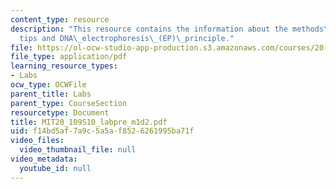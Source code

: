 ```yaml
---
content_type: resource
description: "This resource contains the information about the methods\_section\_\
  tips and DNA\_electrophoresis\_(EP)\_principle."
file: https://ol-ocw-studio-app-production.s3.amazonaws.com/courses/20-109-laboratory-fundamentals-in-biological-engineering-spring-2010/f14bd5af7a9c5a5af8526261995ba71f_MIT20_109S10_labpre_m1d2.pdf
file_type: application/pdf
learning_resource_types:
- Labs
ocw_type: OCWFile
parent_title: Labs
parent_type: CourseSection
resourcetype: Document
title: MIT20_109S10_labpre_m1d2.pdf
uid: f14bd5af-7a9c-5a5a-f852-6261995ba71f
video_files:
  video_thumbnail_file: null
video_metadata:
  youtube_id: null
---
```

